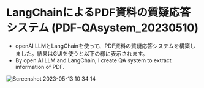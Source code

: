 # LangChainによるPDF資料の質疑応答システム (PDF-QAsystem_20230510)

- openAI LLMとLangChainを使って、PDF資料の質疑応答システムを構築しました。結果はGUIを使うと以下の様に表示されます。
- By open AI LLM and LangChain,  I create QA system to extract information of PDF.


![Screenshot 2023-05-13 10 34 14](https://github.com/TOSHISTATS/PDF-QAsystem_20230510/assets/28681557/32849526-4cca-4e40-839d-1534681f66c7)
